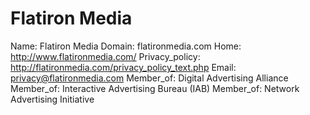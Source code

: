 
# Flatiron Media

Name: Flatiron Media
Domain: flatironmedia.com
Home: http://www.flatironmedia.com/
Privacy_policy: http://flatironmedia.com/privacy_policy_text.php
Email: privacy@flatironmedia.com
Member_of: Digital Advertising Alliance
Member_of: Interactive Advertising Bureau (IAB)
Member_of: Network Advertising Initiative
